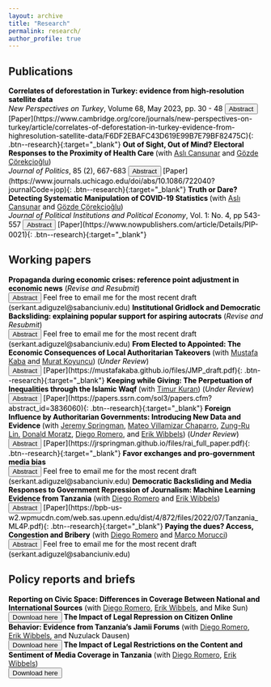 ```yaml
---
layout: archive
title: "Research"
permalink: research/
author_profile: true
---
```



## Publications 



<span style="color: Black; font-size: 14px;">
    <b> Correlates of deforestation in Turkey: evidence from high-resolution satellite data </b>
    <br> 
    <i>New Perspectives on Turkey</i>, Volume 68, May 2023, pp. 30 - 48
    <button onclick="myFunction('abstract1')" class="btn--research">Abstract</button> [Paper](https://www.cambridge.org/core/journals/new-perspectives-on-turkey/article/correlates-of-deforestation-in-turkey-evidence-from-highresolution-satellite-data/F6DF2EBAFC43D619E99B7E79BF82475C){: .btn--research}{:target="_blank"}
</span>
<p id = 'abstract1' style="display: none; font-size: 14px; text-align: justify; width: 75%">
    During the last decade, environmental issues have gained saliency in Turkish politics, especially after the 2013 Gezi Park demonstrations. This article is on the relationship between politics and deforestation in Turkey. It combines possible major drivers—political, economic, and climatic—of deforestation in Turkey with high-resolution satellite data on deforestation to conduct a systemic empirical analysis. The results show that districts in which Justice and Development Party mayors are in power have higher deforestation. The effect is around an average combined area of forty-two football fields in a given district. The article also shows that increased mining activities and newly built hydropower plants positively correlate with deforestation.
</p>


<span style="color: Black; font-size: 14px;">
    <b> Out of Sight, Out of Mind? Electoral Responses to the Proximity of Health Care </b> (with <a href="https://www.aslicansunar.com">Aslı Cansunar</a> and <a href="https://www.gozdecorekcioglu.com">Gözde Çörekçioğlu</a>)
    <br>
    <i>Journal of Politics</i>, 85 (2), 667-683 
    <button onclick="myFunction('abstract2')" class="btn--research">Abstract</button> [Paper](https://www.journals.uchicago.edu/doi/abs/10.1086/722040?journalCode=jop){: .btn--research}{:target="_blank"}
  </span>
<p id = 'abstract2' style="display: none; font-size: 14px; text-align: justify; width: 75%;">
Do voters reward incumbents for the provision of public services? In this article, we study the political economy of catchment areas of public services to answer this question. Rather than examining the binary relationship between health care provision and electoral returns within politically defined borders, we study whether increases in geographic accessibility of health care providers and decreases in congestion in services attract votes for the incumbent. Leveraging a health care reform in Turkey, which substantially impacted the geospatial distribution of public health clinics in Istanbul, we find that decreases in walking time and improvements in congestion levels in the closest clinic from a polling station significantly increase vote share of the AKP, the incumbent party, at that polling station. We also show that poorer communities were more responsive to improvements in spatial accessibility to the local clinics.
</p>


<span style="color: Black; font-size: 14px;">
    <b>Truth or Dare? Detecting Systematic Manipulation of COVID-19 Statistics </b> (with <a href="https://www.aslicansunar.com">Aslı Cansunar</a> and <a href="https://www.gozdecorekcioglu.com">Gözde Çörekçioğlu</a>)
    <br>
    <i>Journal of Political Institutions and Political Economy</i>, Vol. 1: No. 4, pp 543-557 
    <button onclick="myFunction('abstract3')" class="btn--research">Abstract</button> [Paper](https://www.nowpublishers.com/article/Details/PIP-0021){: .btn--research}{:target="_blank"}
  </span>
<p id = 'abstract3' style="display: none; font-size: 14px; text-align: justify; width: 75%;">
Which countries manipulate COVID-19 statistics? Does the party ideology of local governors affect the probability of data manipulation at subnational levels? How does democratic quality affect statistical transparency during the pandemic? In this article, we apply election fraud detection methods — various digit-based tests that exploit human biases in generating random numbers — to the daily announced official numbers of new and cumulative coronavirus infections. First, we use digit-based tests to identify countries that likely manipulated their pandemic statistics. We then move on to examine the empirical relationship between democratic quality and data transparency. We find suggestive evidence that data manipulation occurred in China, the United States, Russia, and Turkey. Second, we show that non-democracies, as well as countries without free and fair elections, are more likely to release data that display signs of statistical malpractice.
</p>


## Working papers 

<span style="color: Black; font-size: 14px;">
  <b>Propaganda during economic crises: reference point adjustment in economic news</b> (<i>Revise and Resubmit</i>)
    <br>
    <button onclick="myFunction('abstract6')" class="btn--research">Abstract</button> Feel free to email me for the most recent draft (serkant.adiguzel@sabanciuniv.edu)
  </span>

<p id = 'abstract6' style="display: none; font-size: 14px; text-align: justify; width: 75%;">
In the era of democratic backsliding, information management & manipulation have become a central feature of electoral autocracies. Despite many electoral autocracies experiencing deep economic crises, the incumbents were able to hold onto power. This resiliency is puzzling due to the widespread notion of economic crises leading to regime collapse. In this paper, I introduce an understudied information management strategy, which I call reference point adjustment, employed by pro-government media during economic crises. I argue that government-controlled media increases negative reports about foreign economies during domestic economic turmoil to make the local situation seem comparatively better. Leveraging unique media data from Turkey—spanning 700,000 articles and 13.3 million unique sentences from two major newspapers and an online outlet over 2.5 years— and using supervised machine learning, I find a sharp rise (48% increase) in coverage of foreign economy news by pro-government outlets during an economic crisis. I also observe a significant increase in negative foreign economy news exposure (83% increase) within pro-government media compared to opposition counterparts during these times. This research aims to deepen our understanding of authoritarian politics and media behavior and sheds further light on the democratically backsliding regimes' playbook. 
</p>

<span style="color: Black; font-size: 14px;">
 <b>Institutional Gridlock and Democratic Backsliding: explaining popular support for aspiring autocrats</b> (<i>Revise and Resubmit</i>)
    <br>
    <button onclick="myFunction('abstract7')" class="btn--research">Abstract</button> Feel free to email me for the most recent draft (serkant.adiguzel@sabanciuniv.edu) 
  </span>

<p id = 'abstract7' style="display: none; font-size: 14px; text-align: justify; width: 75%;">
Recently, the world saw a wave of elected leaders attack democracy. Why do people support leaders who remove checks and balances? I argue that aspiring autocrats gain more popular support when they present these institutions as obstacles to getting things done. In doing so, they exploit a critical tension between the possibility of gridlock and the abuse of power, which is inherent in democratic institutions. Using cross-national data and leveraging an original survey experiment from Turkey, I show that effective checks and balances decrease democracy satisfaction and that aspiring autocrats gain more popular support when they present these institutions as obstacles. More interestingly, respondents perceive the aspiring autocrats' gridlock justification to dismantle checks and balances as a pro-democratic attempt to remove the obstacles to a policy-responsive regime. These results show that aspiring autocrats exploit a tension in democracies that makes it harder for citizens to perceive the threat they face.
</p>



<span style="color: Black; font-size: 14px;">
    <b>From Elected to Appointed: The Economic Consequences of Local Authoritarian Takeovers </b>  (with <a href="https://mustafakaba.github.io/">Mustafa Kaba</a> and <a href="https://academics.boun.edu.tr/mkoyuncu/">Murat Koyuncu</a>) (<i>Under Review</i>)
    <br>
    <button onclick="myFunction('abstract4')" class="btn--research">Abstract</button> [Paper](https://mustafakaba.github.io/files/JMP_draft.pdf){: .btn--research}{:target="_blank"}
  </span>

<p id = 'abstract4' style="display: none; font-size: 14px; text-align: justify; width: 75%;">
This paper investigates the impact of authoritarian takeovers on the rule of law and economic efficiency in local jurisdictions. Authoritarian takeovers refer to the replacement of elected officials with centrally appointed representatives. Using the universe of state contracts in Turkey and a staggered Difference-in-Differences (DiD) design, we document that central takeovers deteriorate the rule of law and cause substantial waste of taxpayers’ money by reducing economic efficiency in public procurement. Specifically, centrally appointed mayors use competitive auctions 33 pp less and instead exploit legal provisions 23 pp more often than elected mayors. Such malpractices inflate contract prices by 24% and reduce value for money by 40%. These results are robust to a variety of tests, including a Regression Discontinuity (RD) estimation. Probing the underlying mechanisms, we find that the removal of local accountability is the key driver of these effects. By contrast, we do not find evidence favoring the coordination benefits from a more centralized governance or politician discretion leading to quality improvement in procurement. We conclude, by altering incentive structures and introducing a moral hazard problem in local governance, central takeovers are likely to cause important loss of social welfare.
</p>


<span style="color: Black; font-size: 14px;">
    <b> Keeping while Giving: The Perpetuation of Inequalities through the Islamic Waqf </b>  (with <a href="https://sites.duke.edu/timurkuran/">Timur Kuran</a>) (<i>Under Review</i>)
    <br>
    <button onclick="myFunction('abstract9')" class="btn--research">Abstract</button> [Paper](https://papers.ssrn.com/sol3/papers.cfm?abstract_id=3836060){: .btn--research}{:target="_blank"}
  </span>

<p id = 'abstract9' style="display: none; font-size: 14px; text-align: justify; width: 75%;">
In premodern Western Europe, private philanthropy, including charity, never exceeded one percent of private wealth. In principle, this share could have been greater in other regions, for instance, in the Middle East, where Islamic institutions regulated economic life. In the premodern Middle East, privately endowed trusts known as waqfs used their income partly to finance social services. Because they came to control massive resources, waqfs might have intermediated substantial redistribution. Using an original data set of Istanbul waqf deeds from 1453 to 1923, this paper shows that "regular waqfs"—waqfs ordinarily founded by people outside the sultan's close circle—served mainly to shelter wealth and to finance prayers for the salvation of founders and their kin. Supplying temporal social services was among their minor functions; and seldom did these services target the poor. Records of waqf functions and expenditures indicate that they could not have alleviated poverty appreciably. In providing material security to prosperous families, regular waqfs perpetuated material inequalities. Among the services that they funded commonly were prayers for expiating the sins of waqf founders and their families. Hence, the intended effects of regular waqfs included the extension of temporal inequalities into the afterworld.
</p>



<span style="color: Black; font-size: 14px;">
    <b> Foreign Influence by Authoritarian Governments: Introducing New Data and Evidence </b>  (with <a href="https://jrspringman.github.io">Jeremy Springman</a>, <a href="https://mateovillamizarchaparro.github.io">Mateo Villamizar Chaparro</a>, <a href="https://pdri-devlab.upenn.edu/bio/zung-ru-lin/">Zung-Ru Lin</a>, <a href="https://pdri-devlab.upenn.edu/bio/donald-moratz/">Donald Moratz</a>, <a href="https://diego-romero.com">Diego Romero</a>, and <a href="https://web.sas.upenn.edu/ewibbels/">Erik Wibbels</a>) (<i>Under Review</i>)
    <br>
    <button onclick="myFunction('abstract11')" class="btn--research">Abstract</button> [Paper](https://jrspringman.github.io/files/rai_full_paper.pdf){: .btn--research}{:target="_blank"}
  </span>

<p id = 'abstract11' style="display: none; font-size: 14px; text-align: justify; width: 75%;">
Policymakers are increasingly concerned about the revival of superpower conflict. Increased competition among great powers has been especially evident in the exercise of foreign influence, where Russia and China have increased their efforts to influence less powerful nations. To date, the absence of quantitative data has limited systematic investigation of this resurgence of authoritarian influence activity. We introduce a new, country-month dataset tracking reports of influence by Russia and China in 62 aid-receiving countries from 2012 through 2024. We construct the data by applying large langauage models (LLMs) to an original corpus of more than 100 million news articles sourced from high-quality, domestic news sources and use it to describe trends in influence activity over time and across countries. Finally, we exploit the unique features of the data to test hypotheses about Russian influence activity in the months before the invasion of Ukraine. We document a dramatic increase in the use of diplomacy, economic power, and hard power before the invasion. In doing so, we show that this data is useful for both theory testing and foreign policy decision-making.
</p>



<span style="color: Black; font-size: 14px;">
    <b>Favor exchanges and pro-government media bias </b>
    <br>
    <button onclick="myFunction('abstract5')" class="btn--research">Abstract</button> Feel free to email me for the most recent draft (serkant.adiguzel@sabanciuniv.edu)
  </span>

<p id = 'abstract5' style="display: none; font-size: 14px; text-align: justify; width: 75%;">
  A free press is a pillar of democracy, but in our era of democratic backsliding, many aspiring autocrats have undermined media freedom. Extant research has focused on censorship laws and state advertising as tools to capture the media. I argue state contracts in non-media sectors represent an important tool for influencing media coverage. Conglomerates with diverse economic interests increasingly own media outlets. State contracts provide aspiring autocrats with a valuable carrot to incentivize conglomerate-owned media for pro-government coverage. I test this argument by analyzing a vast corpus of newspaper articles from Turkey and exploiting a legal change, which increased the government's discretion over distributing state contracts. Constructing a context-aware bias measure using machine learning and analyzing the universe of all state contracts, I show that conglomerate-owned newspapers are more pro-government than other newspapers. This bias grows with the government's discretion. In return, these conglomerates secure state contracts on favorable terms.
</p>




<span style="color: Black; font-size: 14px;">
    <b>Democratic Backsliding and Media Responses to Government Repression of Journalism: Machine Learning Evidence from Tanzania</b> (with <a href="https://diego-romero.com">Diego Romero</a> and <a href="https://web.sas.upenn.edu/ewibbels/">Erik Wibbels</a>)
    <br>
    <button onclick="myFunction('abstract8')" class="btn--research">Abstract</button> [Paper](https://bpb-us-w2.wpmucdn.com/web.sas.upenn.edu/dist/4/872/files/2022/07/Tanzania_ML4P.pdf){: .btn--research}{:target="_blank"}
  </span>

<p id = 'abstract8' style="display: none; font-size: 14px; text-align: justify; width: 75%;">
One crucial feature of the ongoing global wave of democratic backsliding is that aspiring autocrats seek to influence the media, oftentimes through legal restrictions on the press and social media. Yet little research has examined how formal and social media respond to those legal restrictions targeting the free flow of information. We develop an original argument linking key characteristics of media sources to the regulatory environment and examine how the content and sentiment of their coverage responds to restrictive media laws. We test our claims using an enormous corpus of electronic media in Tanzania and employ two state-of- the-art neural network models to classify the topics and sentiment of news stories. We then estimate diff-in-diff models exploiting a significant legal change that targeted media houses. We find that critical news sources censor the tone of their coverage, even as they continue to cover the same issues; we also find that international news sources are unable to fill the hole left by a critical domestic press. The paper sheds light on the conditions under which the press can be resilient in the face of legal threats.
</p>



<span style="color: Black; font-size: 14px;">
    <b>Paying the dues? Access, Congestion and Bribery</b> (with <a href="https://diego-romero.com">Diego Romero</a> and <a href="https://marcomorucci.com/bio/">Marco Morucci</a>)
    <br>
    <button onclick="myFunction('abstract10')" class="btn--research">Abstract</button> Feel free to email me for the most recent draft (serkant.adiguzel@sabanciuniv.edu) 
</span>

<p id = 'abstract10' style="display: none; font-size: 14px; text-align: justify; width: 75%;">
Bribery in public service delivery, regardless of its welfare consequences, is a fact of life for citizens in many developing countries. The existing literature on bribery and corruption has argued that citizens with low access to public services are more likely to pay bribes to make up for their lack of access. We argue that sometimes the opposite might be true, with individuals that have better access to public services being more likely to engage in corrupt exchanges with public officials, both because they are socially closer to the public officials, and because their baseline cost for accessing the public service is lower. Using administrative and survey data from Guatemala, we show that individuals that have easier access to public services are more likely to engage in bribery in several ways, as well as more willing to pay higher bribes, and less likely to report public officials for corrupt behavior. Our results imply that policy efforts to improve access to public services in developing countries might have the unexpected negative effect of increasing corruption if they are not accompanied by civil service reform. 
</p>


## Policy reports and briefs

<span style="color: Black; font-size: 14px;">
    <b>Reporting on Civic Space: Differences in Coverage Between National and International Sources</b> (with <a href="https://diego-romero.com">Diego Romero</a>, <a href="https://web.sas.upenn.edu/ewibbels/">Erik Wibbels</a>, and Mike Sun)
    <br>
  <button onclick="window.location.href='https://bpb-us-w2.wpmucdn.com/web.sas.upenn.edu/dist/4/872/files/2022/07/mlp_intl_vs_local.pdf'" class="btn--research">Download here</button>
  </span>


<span style="color: Black; font-size: 14px;">
    <b>The Impact of Legal Repression on Citizen Online Behavior: Evidence from Tanzania’s Jamii
Forums</b> (with <a href="https://diego-romero.com">Diego Romero</a>, <a href="https://web.sas.upenn.edu/ewibbels/">Erik Wibbels</a>, and Nuzulack Dausen)
    <br>
  <button onclick="window.location.href='https://bpb-us-w2.wpmucdn.com/web.sas.upenn.edu/dist/4/872/files/2023/08/Jamii_Forum.pdf'" class="btn--research">Download here</button>
  </span>


<span style="color: Black; font-size: 14px;">
    <b>The Impact of Legal Restrictions on the Content and Sentiment of Media Coverage in Tanzania</b> (with <a href="https://diego-romero.com">Diego Romero</a>, <a href="https://web.sas.upenn.edu/ewibbels/">Erik Wibbels</a>)
    <br>
  <button onclick="window.location.href='https://pdf.usaid.gov/pdf_docs/PA02114K.pdf'" class="btn--research">Download here</button>
  </span>


<script>
function myFunction(id) {
  var x = document.getElementById(id);
  if (x.style.display === "none") {
    x.style.display = "block";
  } else {
    x.style.display = "none";
  }
}
</script>



